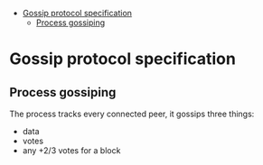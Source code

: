 - [Gossip protocol specification](#gossip-protocol-specification)
  - [Process gossiping](#process-gossiping)

# Gossip protocol specification
## Process gossiping
The process tracks every connected peer, it gossips three things:
- data
- votes
- any +2/3 votes for a block